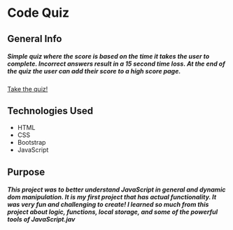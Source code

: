 # Code Quiz


## General Info 

##### Simple quiz where the score is based on the time it takes the user to complete. Incorrect answers result in a 15 second time loss. At the end of the quiz the user can add their score to a high score page. 
[Take the quiz!](https://natashacwolfe.github.io/codeQuiz/ "codeQuiz")


## Technologies Used

* HTML
* CSS
* Bootstrap
* JavaScript


## Purpose

##### This project was to better understand JavaScript in general and dynamic dom manipulation. It is my first project that has actual functionality. It was very fun and challenging to create! I learned so much from this project about logic, functions, local storage, and some of the powerful tools of JavaScript.jav